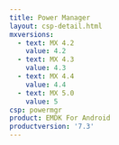 ```yaml
---
title: Power Manager
layout: csp-detail.html
mxversions:
  - text: MX 4.2
    value: 4.2
  - text: MX 4.3
    value: 4.3
  - text: MX 4.4
    value: 4.4
  - text: MX 5.0
    value: 5
csp: powermgr
product: EMDK For Android
productversion: '7.3'
---
```


















